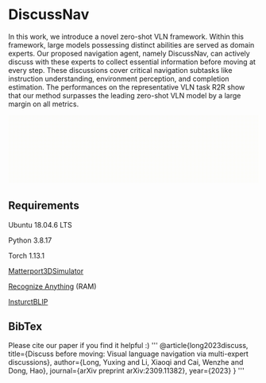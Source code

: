 # DiscussNav

In this work, we introduce a novel zero-shot VLN framework. Within this framework, large models possessing distinct abilities are served as domain experts. Our proposed navigation agent, namely DiscussNav, can actively discuss with these experts to collect essential information before moving at every step. These discussions cover critical navigation subtasks like instruction understanding, environment perception, and completion estimation. The performances on the representative VLN task R2R show that our method surpasses the leading zero-shot VLN model by a large margin on all metrics.

![DiscussNav](https://github.com/LYX0501/DiscussNav/blob/main/DiscussNav.gif)

## Requirements
Ubuntu 18.04.6 LTS

Python 3.8.17

Torch 1.13.1

[Matterport3DSimulator](https://github.com/xinyu1205/recognize-anything)

[Recognize Anything](https://github.com/xinyu1205/recognize-anything) (RAM)

[InsturctBLIP](https://github.com/salesforce/LAVIS/tree/main/projects/instructblip)

## BibTex
Please cite our paper if you find it helpful :)
'''
@article{long2023discuss,
  title={Discuss before moving: Visual language navigation via multi-expert discussions},
  author={Long, Yuxing and Li, Xiaoqi and Cai, Wenzhe and Dong, Hao},
  journal={arXiv preprint arXiv:2309.11382},
  year={2023}
}
'''
